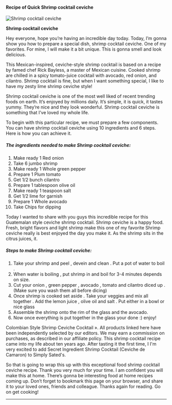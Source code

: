             

#### Recipe of Quick Shrimp cocktail ceviche

![Shrimp cocktail ceviche](https://img-global.cpcdn.com/recipes/b38f7ca3aab5c054/751x532cq70/shrimp-cocktail-ceviche-recipe-main-photo.jpg)

**Shrimp cocktail ceviche**

Hey everyone, hope you’re having an incredible day today. Today, I’m gonna show you how to prepare a special dish, shrimp cocktail ceviche. One of my favorites. For mine, I will make it a bit unique. This is gonna smell and look delicious.

This Mexican-inspired, ceviche-style shrimp cocktail is based on a recipe by famed chef Rick Bayless, a master of Mexican cuisine. Cooked shrimp are chilled in a spicy tomato-juice cocktail with avocado, red onion, and cilantro. Shrimp cocktail is fine, but when I want something special, I like to have my zesty lime shrimp ceviche style!

Shrimp cocktail ceviche is one of the most well liked of recent trending foods on earth. It’s enjoyed by millions daily. It’s simple, it is quick, it tastes yummy. They’re nice and they look wonderful. Shrimp cocktail ceviche is something that I’ve loved my whole life.

To begin with this particular recipe, we must prepare a few components. You can have shrimp cocktail ceviche using 10 ingredients and 6 steps. Here is how you can achieve it.

##### The ingredients needed to make Shrimp cocktail ceviche:

1.  Make ready 1 Red onion
2.  Take 6 jumbo shrimp
3.  Make ready 1 Whole green pepper
4.  Prepare 1 Plum tomato
5.  Get 1/2 bunch cilantro
6.  Prepare 1 tablespoon olive oil
7.  Make ready 1 teaspoon salt
8.  Get 1/2 lime for garnish
9.  Prepare 1 Whole avocado
10.  Take Chips for dipping

Today I wanted to share with you guys this incredible recipe for this Guatemalan style ceviche shrimp cocktail. Shrimp ceviche is a happy food. Fresh, bright flavors and light shrimp make this one of my favorite Shrimp ceviche really is best enjoyed the day you make it. As the shrimp sits in the citrus juices, it.

##### Steps to make Shrimp cocktail ceviche:

1.  Take your shrimp and peel , devein and clean . Put a pot of water to boil .
2.  When water is boiling , put shrimp in and boil for 3-4 minutes depends on size.
3.  Cut your onion , green pepper , avocado , tomato and cilantro diced up . (Make sure you wash them all before dicing)
4.  Once shrimp is cooked set aside . Take your veggies and mix all together . Add the lemon juice , olive oil and salt . Put either in a bowl or nice glass
5.  Assemble the shrimp onto the rim of the glass and the avocado.
6.  Now once everything is put together in the glass your done :) enjoy!

Colombian Style Shrimp Ceviche Cocktail ». All products linked here have been independently selected by our editors. We may earn a commission on purchases, as described in our affiliate policy. This shrimp cocktail recipe came into my life about ten years ago. After tasting it the first time, I I'm very excited to add Secret Ingredient Shrimp Cocktail (Ceviche de Camaron) to Simply Sated's.

So that is going to wrap this up with this exceptional food shrimp cocktail ceviche recipe. Thank you very much for your time. I am confident you will make this at home. There’s gonna be interesting food at home recipes coming up. Don’t forget to bookmark this page on your browser, and share it to your loved ones, friends and colleague. Thanks again for reading. Go on get cooking!

* * *